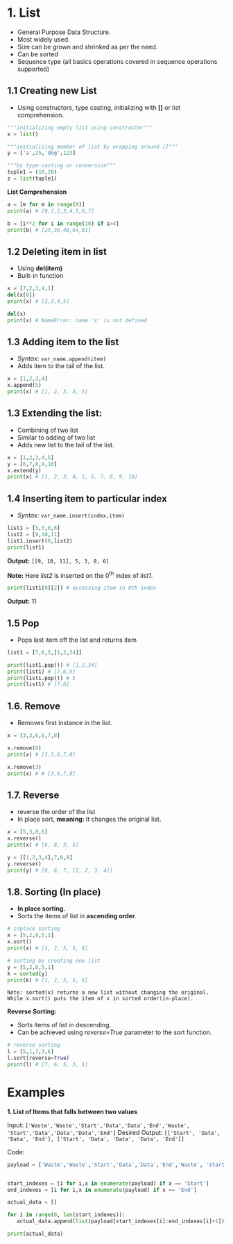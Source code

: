 # 1. List
* General Purpose Data Structure.
* Most widely used.
* Size can be grown and shrinked as per the need.
* Can be sorted
* Sequence type (all basics operations covered in sequence operations supported)

## 1.1 Creating new List
* Using constructors, type casting, initializing with **[]** or list comprehension.

```python
"""initializing empty list using constructor""" 
x = list() 

"""initializing member of list by wrapping around []"""
y = ['a',25,'dog',123] 

"""by type-casting or conversion"""
tuple1 = (10,20)
z = list(tuple1)
```

**List Comprehension**

```python
a = [m for m in range(8)]
print(a) # [0,1,2,3,4,5,6,7]

b = [i**2 for i in range(10) if i>4]
print(b) # [25,36,48,64,81]
```

## 1.2 Deleting item in list
* Using **del(item)**
* Built-in function
 
```python
x = [7,2,3,4,1]
del(x[0])
print(x) # [2,3,4,5]

del(x)
print(x) # NameError: name 'x' is not defined
```
## 1.3 Adding item to the list
* *Syntax:* ``var_name.append(item)``
* Adds item to the tail of the list.

```python
x = [1,2,3,4]
x.append(5)
print(x) # [1, 2, 3, 4, 5]
```

## 1.3 Extending the list:
* Combining of two list
* Similar to adding of two list
* Adds new list to the tail of the list.
```python
x = [1,2,3,4,5]
y = [6,7,8,9,10]
x.extend(y)
print(x) # [1, 2, 3, 4, 5, 6, 7, 8, 9, 10]
```

## 1.4 Inserting item to particular index
* *Syntax:* ``var_name.insert(index,item)``


```python
list1 = [5,3,8,6]
list2 = [9,10,11]
list1.insert(0,list2)
print(list1)
```

**Output:** ``[[9, 10, 11], 5, 3, 8, 6]``

**Note:** Here *list2* is inserted on the 0<sup>th</sup> index of *list1*.

```python
print(list1[0][2]) # accessing item in 0th index
```

**Output:** 11

## 1.5 Pop
* Pops last item off the list and returns item

```python
list1 = [7,6,5,[1,2,34]]

print(list1.pop()) # [1,2,34]
print(list1) # [7,6,5]
print(list1.pop()) # 5
print(list1) # [7,6]
```

## 1.6. Remove
* Removes first instance in the list.

```python
x = [3,3,6,6,7,8]

x.remove(6)
print(x) # [3,3,6,7,8]

x.remove(3) 
print(x) # # [3,6,7,8]
```

## 1.7. Reverse
* reverse the order of the list
* In place sort, **meaning:** It changes the original list.

```python
x = [5,3,8,6]
x.reverse()
print(x) # [6, 8, 3, 5]

y = [[1,2,3,4],7,6,8]
y.reverse()
print(y) # [8, 6, 7, [1, 2, 3, 4]]
```

## 1.8. Sorting (In place)
* **In place sorting.**
* Sorts the items of list in **ascending order**.

```python
# inplace sorting
x = [5,2,8,5,1]
x.sort()
print(x) # [1, 2, 5, 5, 8]

# sorting by creating new list
y = [5,2,8,5,1]
k = sorted(y)
print(k) # [1, 2, 5, 5, 8]

```

``Note: sorted(x) returns a new list without changing the original. 
While x.sort() puts the item of x in sorted order(in-place).``

**Reverse Sorting:**
* Sorts items of list in descending.
* Can be achieved using *reverse=True* parameter to the sort function.

```python
# reverse sorting
l = [5,1,7,3,6]
l.sort(reverse=True)
print(l) # [7, 6, 5, 3, 1]
```

# Examples 

 **1. List of Items that falls between two values**
 
 Input: ``['Waste','Waste','Start','Data','Data','End','Waste', 'Start','Data','Data','Data','End']``
 Desired Output: ``[['Start', 'Data', 'Data', 'End'], ['Start', 'Data', 'Data', 'Data', 'End']]``
 
 Code:
 ```python
 payload = ['Waste','Waste','Start','Data','Data','End','Waste', 'Start','Data','Data','Data','End']


start_indexes = [i for i,x in enumerate(payload) if x == 'Start']
end_indexes = [i for i,x in enumerate(payload) if x == 'End']

actual_data = []

for i in range(0, len(start_indexes)):
    actual_data.append(list(payload[start_indexes[i]:end_indexes[i]+1]))

print(actual_data)
    

 ```
 
